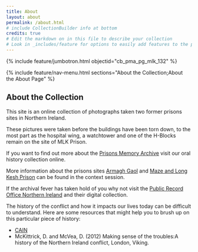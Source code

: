 ```yaml
---
title: About
layout: about
permalink: /about.html
# include CollectionBuilder info at bottom
credits: true
# Edit the markdown on in this file to describe your collection
# Look in _includes/feature for options to easily add features to the page
---
```


{% include feature/jumbotron.html objectid="cb_pma_pg_mlk_132" %}

{% include feature/nav-menu.html sections="About the Collection;About the About Page" %}

## About the Collection

This site is an online collection of photographs taken two former prisons sites in Northern Ireland.

These pictures were taken before the buildings have been torn down, to the most part as the hospital wing, a watchtower and one of the H-Blocks remain on the site of MLK Prison. 

If you want to find out more about the [Prisons Memory Archive](https://www.prisonsmemoryarchive.com/) visit our oral history collection online. 

More information about the prisons sites [Armagh Gaol]() and [Maze and Long Kesh Prison]() can be found in the context session. 

If the archival fever has taken hold of you why not visit the [Public Record Office Northern Ireland](https://www.nidirect.gov.uk/campaigns/public-record-office-northern-ireland-proni) and their digital collection.

The history of the conflict and how it impacts our lives today can be difficult to understand. Here are some resources that might help you to brush up on this particular piece of history:
- [CAIN](https://cain.ulster.ac.uk/)
- McKittrick, D. and McVea, D. (2012) Making sense of the troubles:A history of the Northern Ireland conflict, London, Viking.



<!-- IMPORTANT!!! DELETE this comment and the include below when you are finished editing this page for your collection. The include below introduces about page features. They will show up on your collection's about page until you delete it.  -->
